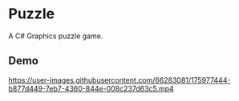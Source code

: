 # Puzzle
A C# Graphics puzzle game.

**Demo**
--


https://user-images.githubusercontent.com/66283081/175977444-b877d449-7eb7-4360-844e-008c237d63c5.mp4

